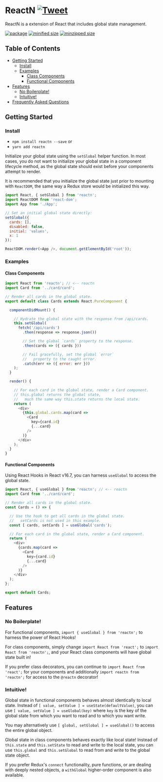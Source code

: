 # ReactN [![Tweet](https://img.shields.io/twitter/url/http/shields.io.svg?style=social)](https://twitter.com/intent/tweet?text=ReactN%20offers%20global%20state%20management%20baked%20into%20React!&url=https://github.com/CharlesStover/reactn&via=CharlesStover&hashtags=react,reactjs,javascript,typescript,webdev,webdevelopment)

ReactN is a extension of React that includes global state management.

[![package](https://img.shields.io/github/package-json/v/CharlesStover/reactn.svg)](https://www.npmjs.com/package/reactn)
[![minified size](https://img.shields.io/bundlephobia/min/reactn.svg)](https://www.npmjs.com/package/reactn)
[![minzipped size](https://img.shields.io/bundlephobia/minzip/reactn.svg)](https://www.npmjs.com/package/reactn)

## Table of Contents

* [Getting Started](#getting-started)
  * [Install](#install)
  * [Examples](#examples)
    * [Class Components](#class-components)
    * [Functional Components](#functional-components)
* [Features](#features)
  * [No Boilerplate!](#no-boilerplate)
  * [Intuitive!](#intuitive)
* [Frequently Asked Questions](https://github.com/CharlesStover/reactn/blob/master/FAQ.md)

## Getting Started

### Install

* `npm install reactn --save` or
* `yarn add reactn`

Initialize your global state using the `setGlobal` helper function. In most cases, you do not want to initialize your global state in a component lifecycle method, as the global state should exist before your components attempt to render.

It is recommended that you initialize the global state just prior to mounting with `ReactDOM`, the same way a Redux store would be initialized this way.

```JavaScript
import React, { setGlobal } from 'reactn';
import ReactDOM from 'react-dom';
import App from './App';

// Set an initial global state directly:
setGlobal({
  cards: [],
  disabled: false,
  initial: 'values',
  x: 1
});

ReactDOM.render(<App />, document.getElementById('root'));
```

### Examples

#### Class Components

```JavaScript
import React from 'reactn'; // <-- reactn
import Card from '../card/card';

// Render all cards in the global state.
export default class Cards extends React.PureComponent {

  componentDidMount() {

    // Hydrate the global state with the response from /api/cards.
    this.setGlobal(
      fetch('/api/cards')
        .then(response => response.json())

        // Set the global `cards` property to the response.
        .then(cards => ({ cards }))

        // Fail gracefully, set the global `error`
        //   property to the caught error.
        .catch(err => ({ error: err }))
    );
  }

  render() {

    // For each card in the global state, render a Card component.
    // this.global returns the global state,
    //   much the same way this.state returns the local state.
    return (
      <div>
        {this.global.cards.map(card =>
          <Card
            key={card.id}
            {...card}
          />
        )}
      </div>
    );
  }
}
```

#### Functional Components

Using React Hooks in React v16.7,
you can harness `useGlobal` to access the global state.

```JavaScript
import React, { useGlobal } from 'reactn'; // <-- reactn
import Card from '../card/card';

// Render all cards in the global state.
const Cards = () => {

  // Use the hook to get all cards in the global state.
  //   setCards is not used in this example.
  const [ cards, setCards ] = useGlobal('cards');

  // For each card in the global state, render a Card component.
  return (
    <div>
      {cards.map(card =>
        <Card
          key={card.id}
          {...card}
        />
      )}
    </div>
  );
};

export default Cards;
```

## Features

### No Boilerplate!

For functional components, `import { useGlobal } from 'reactn';` to harness the power of React Hooks!

For class components, simply change `import React from 'react';` to `import React from 'reactn';`, and your React class components will have global state built in!

If you prefer class decorators, you can continue to `import React from 'react';` for your components and additionally `import reactn from 'reactn';` for access to the `@reactn` decorator!

### Intuitive!

Global state in functional components behaves almost identically to local state. Instead of `[ value, setValue ] = useState(defaultValue)`, you can use `[ value, setValue ] = useGlobal(key)` where `key` is the key of the global state from which you want to read and to which you want write.

You may alternatively use `[ global, setGlobal ] = useGlobal()` to access the entire global object.

Global state in class components behaves exactly like local state! Instead of `this.state` and `this.setState` to read and write to the local state, you can use `this.global` and `this.setGlobal` to read from and write to the global state object.

If you prefer Redux's `connect` functionality, pure functions, or are dealing with deeply nested objects, a `withGlobal` higher-order component is also available.

